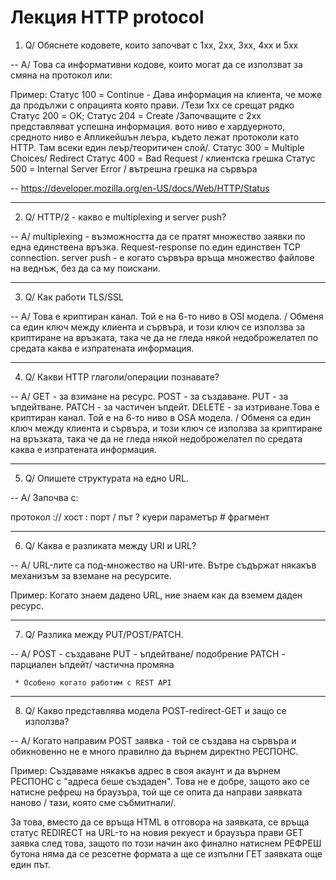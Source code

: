# Лекция HTTP protocol

1. Q/ Обяснете кодовете, които започват с 1хх, 2хх, 3хх, 4хх и 5хх

-- A/ Това са информативни кодове, които могат да се използват за смяна на протокол или:

Пример: Статус 100 = Continue - Дава информация на клиента, че може да продължи с опрацията която прави. /Тези 1xx се
срещат рядко
Статус 200 = OK; Статус 204 = Create /Започващите с 2xx представляват успешна информация. вото ниво е хардуерното,
средното ниво е Апликейшън леъра, където лежат протоколи като HTTP. Там всеки един леър/теоритичен слой/.
Статус 300 = Multiple Choices/ Redirect
Статус 400 = Bad Request / клиентска грешка
Статус 500 = Internal Server Error / вътрешна грешка на сървъра

-- https://developer.mozilla.org/en-US/docs/Web/HTTP/Status

--------------------------------------------------------

2. Q/ HTTP/2 - какво е multiplexing и server push?

-- A/ multiplexing - възможността да се пратят множество заявки по една единствена връзка. Request-response по един
единствен TCP connection.
server push - е когато сървъра връща множество файлове на веднъж, без да са му поискани.

--------------------------------------------------------

3. Q/ Как работи TLS/SSL

-- A/ Това е криптиран канал. Той е на 6-то ниво в OSI модела. / Обменя са един ключ между клиента и сървъра, и този
ключ се използва за криптиране на връзката, така че да не гледа някой недоброжелател по средата каква е изпратената
информация.

--------------------------------------------------------

4. Q/ Какви HTTP глаголи/операции познавате?

-- A/ GET - за взимане на ресурс.
POST - за създаване.
PUT - за ъпдейтване.
PATCH - за частичен ъпдейт.
DELETE - за изтриване.Това е криптиран канал. Той е на 6-то ниво в OSA модела. / Обменя са един ключ между клиента и
сървъра, и този ключ се използва за криптиране на връзката, така че да не гледа някой недоброжелател по средата каква е
изпратената информация.

--------------------------------------------------------

5. Q/ Опишете структурата на едно URL.

-- A/   Започва с: 
        
протокол ://
        хост : порт /
        път ?
        куери параметър #
        фрагмент

--------------------------------------------------------

6. Q/ Каква е разликата между URI и URL?

-- A/ URL-лите са под-множество на URI-ите. Вътре съдържат някакъв механизъм за вземане на ресурсите.

Пример: Когато знаем дадено URL, ние знаем как да вземем даден ресурс.

--------------------------------------------------------

7. Q/ Разлика между PUT/POST/PATCH.


-- A/ POST - създаване
      PUT - ъпдейтване/ подобрение
      PATCH - парциален ъпдейт/ частична промяна

     * Особено когато работим с REST API

--------------------------------------------------------

8. Q/ Какво представлява модела POST-redirect-GET и защо се използва?

-- A/ Когато направим POST заявка - той се създава на сървъра и обикновенно не е много правилно да върнем директно РЕСПОНС.

Пример: Създаваме някакъв адрес в своя акаунт и да върнем РЕСПОНС с "адреса беше създаден".
        Това не е добре, защото ако се натисне рефреш на браузъра, той ще се опита да направи заявката наново / тази, която сме събмитнали/.

 За това, вместо да се връща HTML в отговора на заявката, се връща статус REDIRECT на URL-то на новия рекуест и браузъра прави GET заявка след това, защото по този начин ако финално натиснем РЕФРЕШ бутона няма да се резсетне формата а ще се изпълни ГЕТ заявката още един път. 

